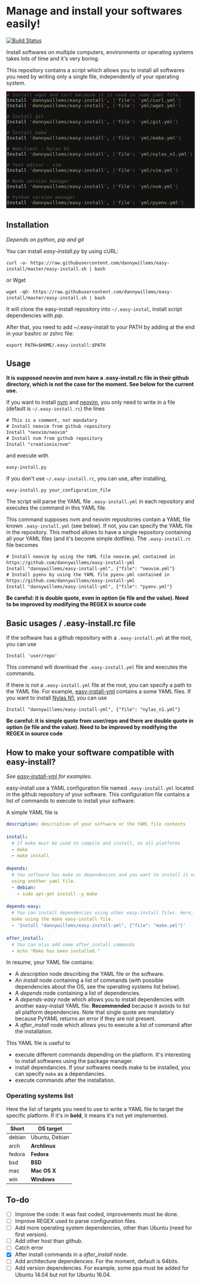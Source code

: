# Manage and install your softwares easily!

[![Build Status](https://travis-ci.org/dannywillems/easy-install.svg?branch=master)](https://travis-ci.org/dannywillems/easy-install)

Install softwares on multiple computers, environments or operating systems takes
lots of time and it's very boring.

This repository contains a script which allows you to install all softwares you
need by writing only a single file, independently of your operating system.

![simple easy-install.rc file](res/easy-install.rc.example.png)

## Installation

*Depends on python, pip and git*

You can install *easy-install.py* by using cURL:

```Shell
curl -o- https://raw.githubusercontent.com/dannywillems/easy-install/master/easy-install.sh | bash
```
or Wget
```Shell
wget -qO- https://raw.githubusercontent.com/dannywillems/easy-install/master/easy-install.sh | bash
```

It will clone the easy-install repository into ```~/.easy-instal```, install script
dependencies with *pip*.

After that, you need to add ~/.easy-install to your PATH by adding at the end in your
bashrc or zshrc file:
```
export PATH=$HOME/.easy-install:$PATH
```

## Usage

**It is supposed neovim and nvm have a .easy-install.rc file in their github
directory, which is not the case for the moment. See below for the current
use.**

If you want to install [nvm](https://github.com/creationix/nvm) and
[neovim](https://github.com/neovim/neovim), you only need to write in a file (default is ```~/.easy-install.rc```) the lines

```vim
# This is a comment, not mandatory
# Install neovim from github repository
Install "neovim/neovim"
# Install nvm from github repository
Install "creationix/nvm"
```

and execute with
```Shell
easy-install.py
```

If you don't use ```~/.easy-install.rc```, you can use, after installing,
```Shell
easy-install.py your_configuration_file
```

The script will parse the YAML file ```.easy-install.yml``` in each repository and executes the command in this YAML file.

This command supposes nvm and neovim repositories contain a YAML file known ```.easy-install.yml``` (see below). If not, you can specify the YAML file in the repository. This method allows to have a single repository containing all your YAML files (and it's become simple dotfiles). The ```.easy-install.rc``` file becomes

```vim
# Install neovim by using the YAML file neovim.yml contained in https://github.com/dannywillems/easy-install-yml
Install "dannywillems/easy-install-yml", {"file": "neovim.yml"}
# Install pyenv by using the YAML file pyenv.yml contained in https://github.com/dannywillems/easy-install-yml
Install "dannywillems/easy-install-yml", {"file": "pyenv.yml"}
```

**Be careful: it is double quote, even in option (ie file and the value). Need
to be improved by modifying the REGEX in source code**

## Basic usages / .easy-install.rc file

If the software has a github repository with a ```.easy-install.yml``` at the
root, you can use
```
Install 'user/repo'
```
This command will download the ```.easy-install.yml``` file and executes the
commands.

If there is not a ```.easy-install.yml``` file at the root, you can specify a
path to the YAML file. For example,
[easy-install-yml](https://github.com/dannywillems/easy-install-yml) contains a
some YAML files. If you want to install [Nylas
N1](https://nylas.com/), you can
use
```
Install "dannywillems/easy-install-yml", {"file": "nylas_n1.yml"}
```

**Be careful: it is simple quote from user/repo and there are double quote in
option (ie file and the value). Need to be improved by modifying the REGEX in
source code**

## How to make your software compatible with easy-install?

*See [easy-install-yml](https://github.com/dannywillems/easy-install-yml) for examples.*

easy-install use a YAML configuration file named ```.easy-install.yml``` located in the github repository of your software.
This configuration file contains a list of commands to execute to install your software.

A simple YAML file is
```YAML
description: description of your software or the YAML file contents

install:
  # If make must be used to compile and install, on all platforms
  - make
  - make install

depends:
  # You software has make as dependencies and you want to install it without
  using another yaml file.
  - debian:
    - sudo apt-get install -y make

depends-easy:
  # You can install dependencies using other easy-install files. Here, install
  make using the make easy-install file.
  - 'Install "dannywillems/easy-install-yml", {"file": "make.yml"}'

after_install:
  # You can also add some after_install commands
  - echo "Make has been installed."
```

In resume, your YAML file contains:
* A *description* node describing the YAML file or the software.
* An *install* node containing a list of commands (with possible
  dependencies about the OS, see the operating systems list below).
* A *depends* node containing a list of dependencies.
* A *depends-easy* node which allows you to install dependencies with another
  easy-install YAML file. **Recommended** because it avoids to list all platform
  dependencies. Note that single quote are mandatory because PyYAML returns an
  error if they are not present.
* A *after_install* node which allows you to execute a list of command after the
  installation.

This YAML file is useful to
* execute different commands depending on the platform. It's interesting to
  install softwares using the package manager.
* install dependancies. If your softwares needs make to be installed, you can
  specify ```make``` as a dependancies.
* execute commands after the installation.

### Operating systems list

Here the list of targets you need to use to write a YAML file to target the
specific platform. If it's in **bold**, it means it's not yet implemented.

Short        | OS target
-------------|----------
debian       | Ubuntu, Debian
arch         | **Archlinux**
fedora       | **Fedora**
bsd          | **BSD**
mac          | **Mac OS X**
win          | **Windows**

## To-do

- [ ] Improve the code: it was fast coded, improvements must be done.
- [ ] Improve REGEX used to parse configuration files.
- [ ] Add more operating system dependencies, other than Ubuntu (need for first
  version).
- [ ] Add other host than github.
- [ ] Catch error
- [x] After install commands in a *after_install* node.
- [ ] Add architecture dependencies. For the moment, default is 64bits.
- [ ] Add version dependencies. For example, some ppa must be added for Ubuntu 14.04
  but not for Ubuntu 16.04.
